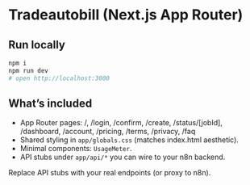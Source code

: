 # Tradeautobill (Next.js App Router)

## Run locally
```bash
npm i
npm run dev
# open http://localhost:3000
```

## What’s included
- App Router pages: /, /login, /confirm, /create, /status/[jobId], /dashboard, /account, /pricing, /terms, /privacy, /faq
- Shared styling in `app/globals.css` (matches index.html aesthetic).
- Minimal components: `UsageMeter`.
- API stubs under `app/api/*` you can wire to your n8n backend.

Replace API stubs with your real endpoints (or proxy to n8n).
